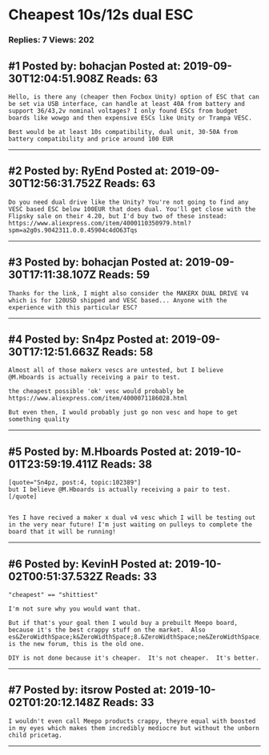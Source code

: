 # Cheapest 10s/12s dual ESC

### Replies: 7 Views: 202

## \#1 Posted by: bohacjan Posted at: 2019-09-30T12:04:51.908Z Reads: 63

```
Hello, is there any (cheaper then Focbox Unity) option of ESC that can be set via USB interface, can handle at least 40A from battery and support 36/43,2v nominal voltages? I only found ESCs from budget boards like wowgo and then expensive ESCs like Unity or Trampa VESC. 

Best would be at least 10s compatibility, dual unit, 30-50A from battery compatibility and price around 100 EUR
```

---
## \#2 Posted by: RyEnd Posted at: 2019-09-30T12:56:31.752Z Reads: 63

```
Do you need dual drive like the Unity? You're not going to find any VESC based ESC below 100EUR that does dual. You'll get close with the Flipsky sale on their 4.20, but I'd buy two of these instead: https://www.aliexpress.com/item/4000110350979.html?spm=a2g0s.9042311.0.0.45904c4dO63Tqs
```

---
## \#3 Posted by: bohacjan Posted at: 2019-09-30T17:11:38.107Z Reads: 59

```
Thanks for the link, I might also consider the MAKERX DUAL DRIVE V4 which is for 120USD shipped and VESC based... Anyone with the experience with this particular ESC?
```

---
## \#4 Posted by: Sn4pz Posted at: 2019-09-30T17:12:51.663Z Reads: 58

```
Almost all of those makerx vescs are untested, but I believe @M.Hboards is actually receiving a pair to test.

the cheapest possible 'ok' vesc would probably be https://www.aliexpress.com/item/4000071186028.html

But even then, I would probably just go non vesc and hope to get something quality
```

---
## \#5 Posted by: M.Hboards Posted at: 2019-10-01T23:59:19.411Z Reads: 38

```
[quote="Sn4pz, post:4, topic:102389"]
but I believe @M.Hboards is actually receiving a pair to test.
[/quote]


Yes I have recived a maker x dual v4 vesc which I will be testing out in the very near future! I'm just waiting on pulleys to complete the board that it will be running!
```

---
## \#6 Posted by: KevinH Posted at: 2019-10-02T00:51:37.532Z Reads: 33

```
"cheapest" == "shittiest"

I'm not sure why you would want that.

But if that's your goal then I would buy a prebuilt Meepo board, because it's the best crappy stuff on the market.  Also es&ZeroWidthSpace;k&ZeroWidthSpace;8.&ZeroWidthSpace;ne&ZeroWidthSpace;ws is the new forum, this is the old one.

DIY is not done because it's cheaper.  It's not cheaper.  It's better.
```

---
## \#7 Posted by: itsrow Posted at: 2019-10-02T01:20:12.148Z Reads: 33

```
I wouldn't even call Meepo products crappy, theyre equal with boosted in my eyes which makes them incredibly mediocre but without the unborn child pricetag.
```

---
